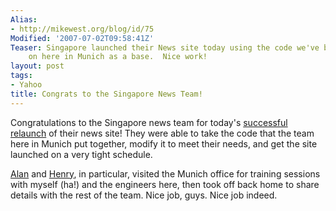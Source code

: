 ```yaml
---
Alias:
- http://mikewest.org/blog/id/75
Modified: '2007-07-02T09:58:41Z'
Teaser: Singapore launched their News site today using the code we've been working
    on here in Munich as a base.  Nice work!
layout: post
tags:
- Yahoo
title: Congrats to the Singapore News Team!
---
```

Congratulations to the Singapore news team for today's [successful relaunch][sg] of their news site!  They were able to take the code that the team here in Munich put together, modify it to meet their needs, and get the site launched on a very tight schedule.

[Alan][] and [Henry][], in particular, visited the Munich office for training sessions with myself (ha!) and the engineers here, then took off back home to share details with the rest of the team.  Nice job, guys.  Nice job indeed.

[sg]: http://sg.news.yahoo.com/ "Yahoo! Singapore News"
[Alan]: http://flickr.com/photos/mikewest/466154701/in/set-72157600098439807/
[Henry]: http://flickr.com/photos/mikewest/466155851/in/set-72157600098439807/